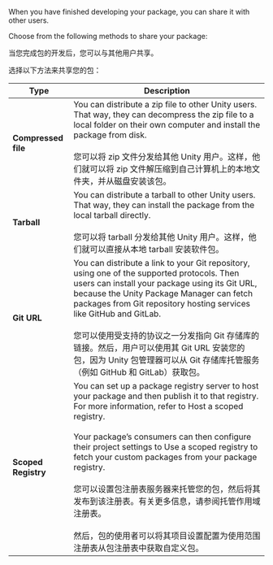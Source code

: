 
When you have finished developing your package, you can share it with other users.

Choose from the following methods to share your package:


当您完成包的开发后，您可以与其他用户共享。

选择以下方法来共享您的包：

| **Type**            | **Description**                                                                                                                                                                                                                                                                                                                                                                                                                  |
| ------------------- | -------------------------------------------------------------------------------------------------------------------------------------------------------------------------------------------------------------------------------------------------------------------------------------------------------------------------------------------------------------------------------------------------------------------------------- |
| **Compressed file** | You can distribute a zip file to other Unity users. That way, they can decompress the zip file to a local folder on their own computer and install the package from disk.<br><br>您可以将 zip 文件分发给其他 Unity 用户。这样，他们就可以将 zip 文件解压缩到自己计算机上的本地文件夹，并从磁盘安装该包。                                                                                                                                                                            |
| **Tarball**         | You can distribute a tarball to other Unity users. That way, they can install the package from the local tarball directly.<br><br>您可以将 tarball 分发给其他 Unity 用户。这样，他们就可以直接从本地 tarball 安装软件包。                                                                                                                                                                                                                                       |
| **Git URL**         | You can distribute a link to your Git repository, using one of the supported protocols. Then users can install your package using its Git URL, because the Unity Package Manager can fetch packages from Git repository hosting services like GitHub and GitLab.<br><br>您可以使用受支持的协议之一分发指向 Git 存储库的链接。然后，用户可以使用其 Git URL 安装您的包，因为 Unity 包管理器可以从 Git 存储库托管服务（例如 GitHub 和 GitLab）获取包。                                               |
| **Scoped Registry** | You can set up a package registry server to host your package and then publish it to that registry. For more information, refer to Host a scoped registry.<br><br>Your package’s consumers can then configure their project settings to Use a scoped registry to fetch your custom packages from your package registry.<br><br>您可以设置包注册表服务器来托管您的包，然后将其发布到该注册表。有关更多信息，请参阅托管作用域注册表。<br><br>然后，包的使用者可以将其项目设置配置为使用范围注册表从包注册表中获取自定义包。 |

